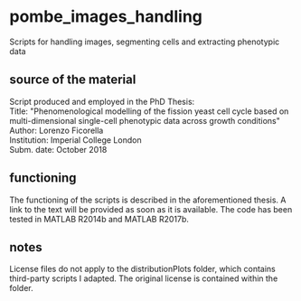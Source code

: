 # pombe_images_handling
Scripts for handling images, segmenting cells and extracting phenotypic data

## source of the material
Script produced and employed in the PhD Thesis: \
Title: "Phenomenological modelling of the fission yeast cell cycle based on multi-dimensional single-cell phenotypic data across growth conditions" \
Author: Lorenzo Ficorella \
Institution: Imperial College London \
Subm. date: October 2018

## functioning
The functioning of the scripts is described in the aforementioned thesis. A link to the text will be provided as soon as it is available.
The code has been tested in MATLAB R2014b and MATLAB R2017b.

## notes
License files do not apply to the distributionPlots folder, which contains third-party scripts I adapted. The original license is contained within the folder.
